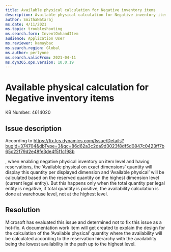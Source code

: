 ```yaml
---
title: Available physical calculation for Negative inventory items
description: Available physical calculation for Negative inventory items
author: SmithaNataraj
ms.date: 4/11/2021
ms.topic: troubleshooting
ms.search.form: InventOnhandItem
audience: Application User
ms.reviewer: kamaybac
ms.search.region: Global
ms.author: perlynne
ms.search.validFrom: 2021-04-11
ms.dyn365.ops.version: 10.0.19
---
```


# Available physical calculation for Negative inventory items

KB Number: 4614020

## Issue description

According to https://fix.lcs.dynamics.com/Issue/Details?bugId=374704&dbType=3&qc=86d62a3c2da9d3023f8df5d0847c0423ff7b65c22f79d2e48fe3de4f5f1c198b

, when enabling negative physical inventory on item level and having reservations, the ‘Available physical on exact dimensions’ quantity will display this quantity per displayed dimension and ‘Available physical’ will be calculated based on the reserved quantity on the highest dimension level (current legal entity).
But this happens only when the total quantity per legal entity is negative, if total quantity is positive, the availability calculation is done at warehouse level, not at the highest level.

## Resolution

Microsoft has evaluated this issue and determined not to fix this issue as a hot-fix.
A documentation work item will get created to explain the design for the calculation of the ‘Available physical’ quantity where the availability will be calculated according to the reservation hierarchy with the availability being the lowest availability in the path up to the highest level.
